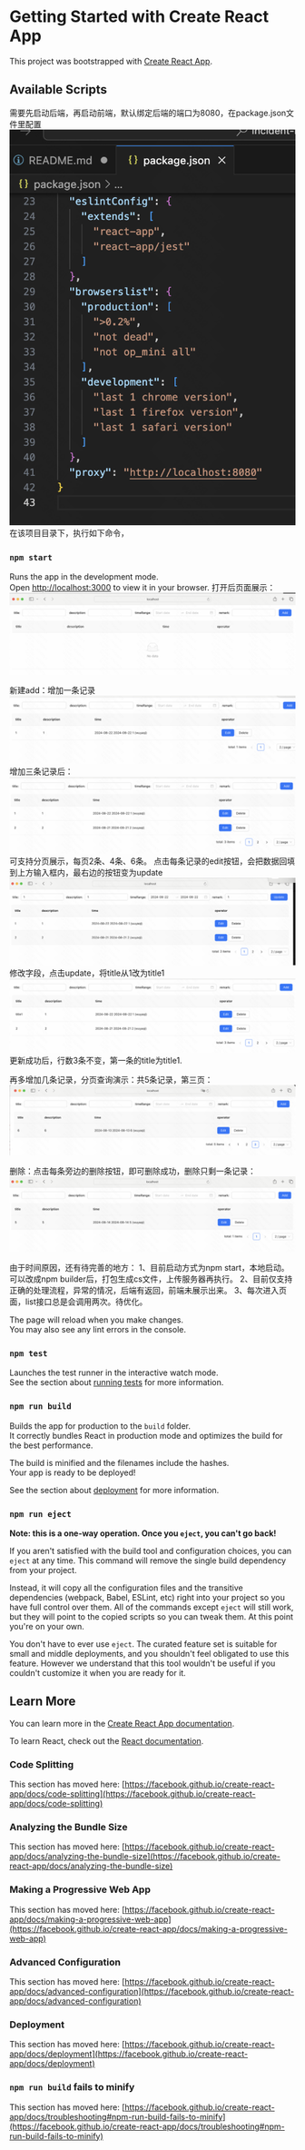 # Getting Started with Create React App

This project was bootstrapped with [Create React App](https://github.com/facebook/create-react-app).

## Available Scripts

需要先启动后端，再启动前端，默认绑定后端的端口为8080，在package.json文件里配置
![alt text](image-3.png)
在该项目目录下，执行如下命令，

### `npm start`

Runs the app in the development mode.\
Open [http://localhost:3000](http://localhost:3000) to view it in your browser.
打开后页面展示：
![alt text](image.png)

新建add：增加一条记录
![alt text](image-1.png)
增加三条记录后：
![alt text](image-2.png)
可支持分页展示，每页2条、4条、6条。
点击每条记录的edit按钮，会把数据回填到上方输入框内，最右边的按钮变为update
![alt text](image-4.png)
修改字段，点击update，将title从1改为title1
![alt text](image-5.png)
更新成功后，行数3条不变，第一条的title为title1.

再多增加几条记录，分页查询演示：共5条记录，第三页：
![alt text](image-6.png)

删除：点击每条旁边的删除按钮，即可删除成功，删除只剩一条记录：
![alt text](image-7.png)


由于时间原因，还有待完善的地方：
1、目前启动方式为npm start，本地启动。可以改成npm builder后，打包生成cs文件，上传服务器再执行。
2、目前仅支持正确的处理流程，异常的情况，后端有返回，前端未展示出来。
3、每次进入页面，list接口总是会调用两次。待优化。


The page will reload when you make changes.\
You may also see any lint errors in the console.

### `npm test`

Launches the test runner in the interactive watch mode.\
See the section about [running tests](https://facebook.github.io/create-react-app/docs/running-tests) for more information.

### `npm run build`

Builds the app for production to the `build` folder.\
It correctly bundles React in production mode and optimizes the build for the best performance.

The build is minified and the filenames include the hashes.\
Your app is ready to be deployed!

See the section about [deployment](https://facebook.github.io/create-react-app/docs/deployment) for more information.

### `npm run eject`

**Note: this is a one-way operation. Once you `eject`, you can't go back!**

If you aren't satisfied with the build tool and configuration choices, you can `eject` at any time. This command will remove the single build dependency from your project.

Instead, it will copy all the configuration files and the transitive dependencies (webpack, Babel, ESLint, etc) right into your project so you have full control over them. All of the commands except `eject` will still work, but they will point to the copied scripts so you can tweak them. At this point you're on your own.

You don't have to ever use `eject`. The curated feature set is suitable for small and middle deployments, and you shouldn't feel obligated to use this feature. However we understand that this tool wouldn't be useful if you couldn't customize it when you are ready for it.

## Learn More

You can learn more in the [Create React App documentation](https://facebook.github.io/create-react-app/docs/getting-started).

To learn React, check out the [React documentation](https://reactjs.org/).

### Code Splitting

This section has moved here: [https://facebook.github.io/create-react-app/docs/code-splitting](https://facebook.github.io/create-react-app/docs/code-splitting)

### Analyzing the Bundle Size

This section has moved here: [https://facebook.github.io/create-react-app/docs/analyzing-the-bundle-size](https://facebook.github.io/create-react-app/docs/analyzing-the-bundle-size)

### Making a Progressive Web App

This section has moved here: [https://facebook.github.io/create-react-app/docs/making-a-progressive-web-app](https://facebook.github.io/create-react-app/docs/making-a-progressive-web-app)

### Advanced Configuration

This section has moved here: [https://facebook.github.io/create-react-app/docs/advanced-configuration](https://facebook.github.io/create-react-app/docs/advanced-configuration)

### Deployment

This section has moved here: [https://facebook.github.io/create-react-app/docs/deployment](https://facebook.github.io/create-react-app/docs/deployment)

### `npm run build` fails to minify

This section has moved here: [https://facebook.github.io/create-react-app/docs/troubleshooting#npm-run-build-fails-to-minify](https://facebook.github.io/create-react-app/docs/troubleshooting#npm-run-build-fails-to-minify)
